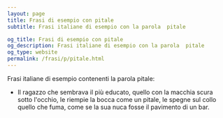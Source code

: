 ```yaml
---
layout: page
title: Frasi di esempio con pitale 
subtitle: Frasi italiane di esempio con la parola  pitale

og_title: Frasi di esempio con pitale 
og_description: Frasi italiane di esempio con la parola  pitale
og_type: website
permalink: /frasi/p/pitale.html
---
```


Frasi italiane di esempio contenenti la parola pitale:


- Il ragazzo che sembrava il più educato, quello con la macchia scura sotto l'occhio, le riempie la bocca come un pitale, le spegne sul collo quello che fuma, come se la sua nuca fosse il pavimento di un bar.
